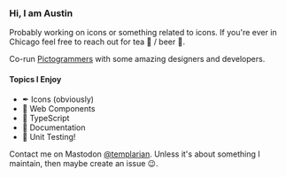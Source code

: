### Hi, I am Austin

Probably working on icons or something related to icons. If you're ever in Chicago feel free to reach out for tea 🍵 / beer 🍺.

Co-run [Pictogrammers](https://pictogrammers.com) with some amazing designers and developers.

#### Topics I Enjoy

- ✒ Icons (obviously)
- 🧩 Web Components
- 📃 TypeScript
- 📄 Documentation
- 🤔 Unit Testing!

Contact me on Mastodon [@templarian](https://fosstodon.org/@templarian). Unless it's about something I maintain, then maybe create an issue 😉.
